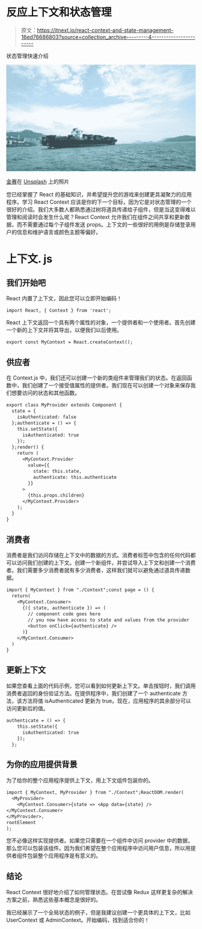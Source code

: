 # 反应上下文和状态管理

> 原文：<https://itnext.io/react-context-and-state-management-16ed76686803?source=collection_archive---------4----------------------->

状态管理快速介绍

![](img/1fd7ffa22f6eb35b50a8c3056e7d605c.png)

[金赛](https://unsplash.com/@finalhugh?utm_source=medium&utm_medium=referral)在 [Unsplash](https://unsplash.com?utm_source=medium&utm_medium=referral) 上的照片

您已经掌握了 React 的基础知识，并希望提升您的游戏来创建更具凝聚力的应用程序。学习 React Context 应该是你的下一个目标，因为它是对状态管理的一个很好的介绍。我们大多数人都熟悉通过树将道具传递给子组件，但是当这变得难以管理和阅读时会发生什么呢？React Context 允许我们在组件之间共享和更新数据，而不需要通过每个子组件发送 props。上下文的一些很好的用例是存储登录用户的信息和维护语言或颜色主题等偏好。

# 上下文. js

## 我们开始吧

React 内置了上下文，因此您可以立即开始编码！

```
import React, { Context } from 'react';
```

React 上下文返回一个具有两个属性的对象，一个提供者和一个使用者。首先创建一个新的上下文并将其导出，以便我们以后使用。

```
export const MyContext = React.createContext();
```

## 供应者

在 Context.js 中，我们还可以创建一个新的类组件来管理我们的状态。在返回函数中，我们创建了一个接受值属性的提供者。我们现在可以创建一个对象来保存我们想要访问的状态和其他函数。

```
export class MyProvider extends Component {
  state = {
    isAuthenticated: false
  };authenticate = () => {
    this.setState({
      isAuthenticated: true
    });
  };render() {
    return (
      <MyContext.Provider
        value={{
          state: this.state,
          authenticate: this.authenticate
        }}
      >
        {this.props.children}
      </MyContext.Provider>
    );
  }
}
```

## 消费者

消费者是我们访问存储在上下文中的数据的方式。消费者标签中包含的任何代码都可以访问我们创建的上下文。创建一个新组件，并尝试导入上下文和创建一个消费者。我们需要多少消费者就有多少消费者，这样我们就可以避免通过道具传递数据。

```
import { MyContext } from "./Context";const page = () {
  return(
    <MyContext.Consumer>
      {({ state, authenticate }) => (
        // component code goes here
        // you now have access to state and values from the provider
        <button onClick={authenticate} />
      )}
    </MyContext.Consumer>
  )
}
```

## 更新上下文

如果您查看上面的代码示例，您可以看到如何更新上下文。单击按钮时，我们调用消费者返回的身份验证方法。在提供程序中，我们创建了一个 authenticate 方法，该方法将值 isAuthenticated 更新为 true。现在，应用程序的其余部分可以访问更新后的值。

```
authenticate = () => {
    this.setState({
      isAuthenticated: true
    });
  };
```

## 为你的应用提供背景

为了给你的整个应用程序提供上下文，用上下文组件包装你的<app>。</app>

```
import { MyContext, MyProvider } from "./Context";ReactDOM.render(
  <MyProvider>
    <MyContext.Consumer>{state => <App data={state} /></MyContext.Consumer>
</MyProvider>,
rootElement
);
```

您不必像这样实现提供者。如果您只需要在一个组件中访问 provider 中的数据，那么您可以包装该组件。因为我们希望在整个应用程序中访问用户信息，所以用提供者组件包装整个应用程序是有意义的。

## 结论

React Context 很好地介绍了如何管理状态。在尝试像 Redux 这样更复杂的解决方案之前，熟悉这些基本概念是很好的。

我已经展示了一个全局状态的例子，但是我建议创建一个更具体的上下文，比如 UserContext 或 AdminContext。开始编码，找到适合你的！